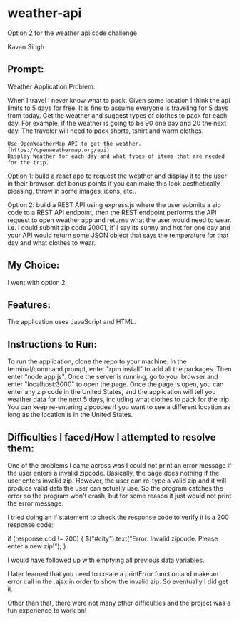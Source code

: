 # weather-api
Option 2 for the weather api code challenge

Kavan Singh

## Prompt: 
Weather Application
Problem: 

When I travel I never know what to pack. Given some location I think the api limits to 5 days for free. It is fine to assume everyone is traveling for 5 days from today. Get the weather and suggest types of clothes to pack for each day. For example, if the weather is going to be 90 one day and 20 the next day. The traveler will need to pack shorts, tshirt and warm clothes.

    Use OpenWeatherMap API to get the weather. (https://openweathermap.org/api)
    Display Weather for each day and what types of items that are needed for the trip.

Option 1: build a react app to request the weather and display it to the user in their browser. def bonus points if you can make this look aesthetically pleasing, throw in some images, icons, etc..
    
Option 2: build a REST API using express.js where the user submits a zip code to a REST API endpoint, then the REST endpoint performs the API request to open weather app and returns what the user would need to wear. i.e. i could submit zip code 20001, it'll say its sunny and hot for one day and your API would return some JSON object that says the temperature for that day and what clothes to wear.


## My Choice: 
I went with option 2

## Features: 
The application uses JavaScript and HTML.

## Instructions to Run:
To run the application, clone the repo to your machine. In the terminal/command prompt, enter "rpm install" to add all the packages. Then enter "node app.js". Once the server is running, go to your browser and enter "localhost:3000" to open the page. Once the page is open, you can enter any zip code in the United States, and the application will tell you weather data for the next 5 days, including what clothes to pack for the trip. You can keep re-entering zipcodes if you want to see a different location as long as the location is in the United States.


## Difficulties I faced/How I attempted to resolve them:
One of the problems I came across was I could not print an error message if the user enters a invalid zipcode. Basically, the page does nothing if the user enters invalid zip. However, the user can re-type a valid zip and it will produce valid data the user can actually use. So the program catches the error so the program won't crash, but for some reason it just would not print the error message. 

I tried doing an if statement to check the response code to verify it is a 200 response code:

if (response.cod != 200)	{
	$("#city").text("Error: Invalid zipcode. Please enter a new zip!");
}

I would have followed up with emptying all previous data variables.

I later learned that you need to create a printError function and make an error call in the .ajax in order to show the invalid zip. So eventually I did get it.

Other than that, there were not many other difficulties and the project was a fun experience to work on!
